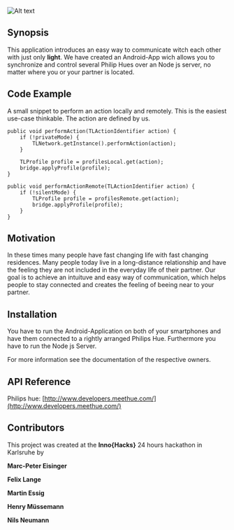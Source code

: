 ![Alt text](http://fs5.directupload.net/images/160612/fe9g7swu.png "#Talk Light")
## Synopsis

This application introduces an easy way to communicate witch each other with just only **light**. We have created an Android-App wich allows you to synchronize and control several Philip Hues over an Node js server, no matter where you or your partner is located. 

## Code Example

A small snippet to perform an action locally and remotely. This is the easiest use-case thinkable. The action are defined by us.


    public void performAction(TLActionIdentifier action) {
		if (!privateMode) {
			TLNetwork.getInstance().performAction(action);
		}
		
		TLProfile profile = profilesLocal.get(action);
		bridge.applyProfile(profile);
	}

	public void performActionRemote(TLActionIdentifier action) {
		if (!silentMode) {
			TLProfile profile = profilesRemote.get(action);
			bridge.applyProfile(profile);
		}
	}

## Motivation

In these times many people have fast changing life with fast changing residences. Many people today live in a long-distance relationship and have the feeling they are not included in the everyday life of their partner. Our goal is to achieve an intuituve and easy way of communication, which helps people to stay connected and creates the feeling of beeing near to your partner.

## Installation

You have to run the Android-Application on both of your smartphones and have them connected to a rightly arranged Philips Hue. 
Furthermore you have to run the Node js Server.

For more information see the documentation of the respective owners.

## API Reference

Philips hue: [http://www.developers.meethue.com/](http://www.developers.meethue.com/)


## Contributors

This project was created at the **Inno{Hacks}** 24 hours hackathon in Karlsruhe by

**Marc-Peter Eisinger**

**Felix Lange**

**Martin Essig**

**Henry Müssemann**

**Nils Neumann**
